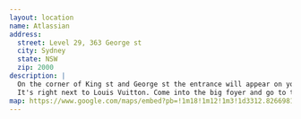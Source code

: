 ```yaml
---
layout: location
name: Atlassian
address:
  street: Level 29, 363 George st
  city: Sydney
  state: NSW
  zip: 2000
description: |
  On the corner of King st and George st the entrance will appear on your left coming from the Apple store.
  It's right next to Louis Vuitton. Come into the big foyer and go to the elevators on your left.
map: https://www.google.com/maps/embed?pb=!1m18!1m12!1m3!1d3312.826698161969!2d151.20434165156564!3d-33.86835688056148!2m3!1f0!2f0!3f0!3m2!1i1024!2i768!4f13.1!3m3!1m2!1s0x6b12ae3f63448635%3A0x26b2621a3b501729!2sAtlassian+363+building!5e0!3m2!1sen!2sau!4v1540961995597
---
```


